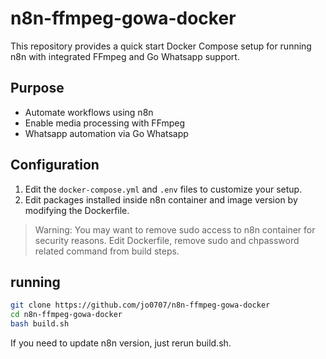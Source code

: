 # n8n-ffmpeg-gowa-docker

This repository provides a quick start Docker Compose setup for running n8n with integrated FFmpeg and Go Whatsapp support.

## Purpose

-   Automate workflows using n8n
-   Enable media processing with FFmpeg
-   Whatsapp automation via Go Whatsapp

## Configuration

1. Edit the `docker-compose.yml` and `.env` files to customize your setup.
2. Edit packages installed inside n8n container and image version by modifying the Dockerfile.

> Warning: You may want to remove sudo access to n8n container for security reasons. Edit Dockerfile, remove sudo and chpassword related command from build steps.

## running

```bash
git clone https://github.com/jo0707/n8n-ffmpeg-gowa-docker
cd n8n-ffmpeg-gowa-docker
bash build.sh
```

If you need to update n8n version, just rerun build.sh.

